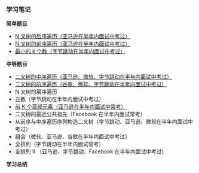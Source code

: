 ### 学习笔记

**简单题目**

- [N 叉树的后序遍历（亚马逊在半年内面试中考过）](n-treee-postorder.py)
- [N 叉树的前序遍历（亚马逊在半年内面试中考过）](preorderTraversal.py)
- [最小的 k 个数（字节跳动在半年内面试中考过）](getLeastNumbers.py)

**中等题目**

- [二叉树的中序遍历（亚马逊、微软、字节跳动在半年内面试中考过）](inorder.py)
- [二叉树的前序遍历（谷歌、微软、字节跳动在半年内面试中考过）](preorderTraversal.py)
- N 叉树的层序遍历
- 丑数（字节跳动在半年内面试中考过）
- [前 K 个高频元素（亚马逊在半年内面试中常考）](getLeastNumbers.py)
- 二叉树的最近公共祖先（Facebook 在半年内面试常考）
- 从前序与中序遍历序列构造二叉树（字节跳动、亚马逊、微软在半年内面试中考过）
- 组合（微软、亚马逊、谷歌在半年内面试中考过）
- 全排列（字节跳动在半年内面试常考）
- 全排列 II （亚马逊、字节跳动、Facebook 在半年内面试中考过）

**学习总结**